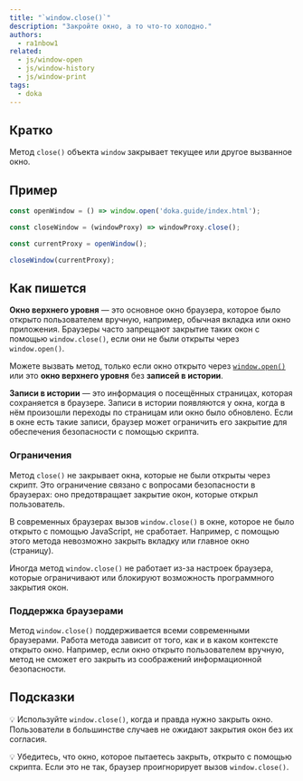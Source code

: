 ```yaml
---
title: "`window.close()`"
description: "Закройте окно, а то что-то холодно."
authors:
  - ra1nbow1
related:
  - js/window-open
  - js/window-history
  - js/window-print
tags:
  - doka
---
```


## Кратко

Метод `close()` объекта `window` закрывает текущее или другое вызванное окно.

## Пример

```js
const openWindow = () => window.open('doka.guide/index.html');

const closeWindow = (windowProxy) => windowProxy.close();

const currentProxy = openWindow();

closeWindow(currentProxy);
```

## Как пишется

**Окно верхнего уровня** — это основное окно браузера, которое было открыто пользователем вручную, например, обычная вкладка или окно приложения. Браузеры часто запрещают закрытие таких окон с помощью `window.close()`, если они не были открыты через `window.open()`.

Можете вызвать метод, только если окно открыто через [`window.open()`](/js/window-open/) или это **окно верхнего уровня** без **записей в истории**.

**Записи в истории** — это информация о посещённых страницах, которая сохраняется в браузере. Записи в истории появляются у окна, когда в нём произошли переходы по страницам или окно было обновлено. Если в окне есть такие записи, браузер может ограничить его закрытие для обеспечения безопасности с помощью скрипта.

### Ограничения

Метод `close()` не закрывает окна, которые не были открыты через скрипт. Это ограничение связано с вопросами безопасности в браузерах: оно предотвращает закрытие окон, которые открыл пользователь.

В современных браузерах вызов `window.close()` в окне, которое не было открыто с помощью JavaScript, не сработает. Например, с помощью этого метода невозможно закрыть вкладку или главное окно (страницу).

Иногда метод `window.close()` не работает из-за настроек браузера, которые ограничивают или блокируют возможность программного закрытия окон.

### Поддержка браузерами

Метод `window.close()` поддерживается всеми современными браузерами. Работа метода зависит от того, как и в каком контексте открыто окно. Например, если окно открыто пользователем вручную, метод не сможет его закрыть из соображений информационной безопасности.

## Подсказки

💡 Используйте `window.close()`, когда и правда нужно закрыть окно. Пользователи в большинстве случаев не ожидают закрытия окон без их согласия.

💡 Убедитесь, что окно, которое пытаетесь закрыть, открыто с помощью скрипта. Если это не так, браузер проигнорирует вызов `window.close()`.
